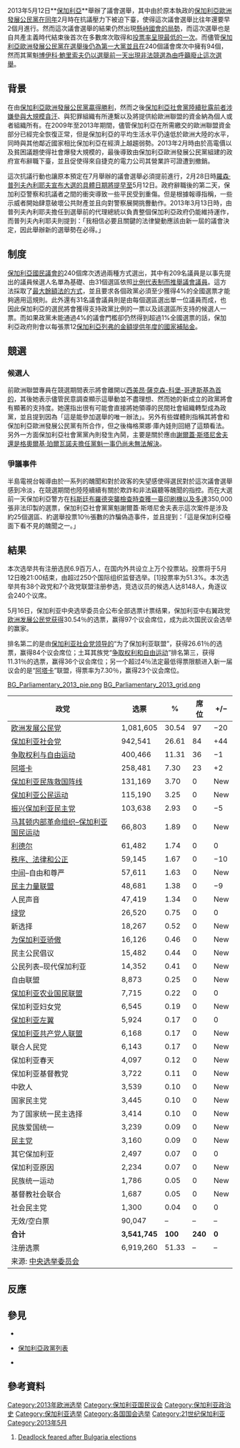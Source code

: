 2013年5月12日**[保加利亞](https://zh.wikipedia.org/wiki/保加利亞 "wikilink")**舉辦了議會選舉，其中由於原本執政的[保加利亞歐洲發展公民黨在同年](../Page/保加利亞歐洲發展公民黨.md "wikilink")2月時在抗議壓力下被迫下臺，使得這次議會選舉比往年還要早2個月進行。然而這次議會選舉的結果仍然出現[懸峙國會的局勢](https://zh.wikipedia.org/wiki/懸峙國會 "wikilink")，而這次選舉也是自共產主義時代結束後首次在多數席次取得和[投票率呈現最低的一次](../Page/投票率.md "wikilink")。而儘管[保加利亞歐洲發展公民黨在選舉後仍為第一大黨並且在](../Page/保加利亞歐洲發展公民黨.md "wikilink")240個議會席次中擁有94個，然而其黨魁[博伊科·鮑里索夫仍以選舉前一天出現非法競選為由呼籲廢止這次選舉](https://zh.wikipedia.org/wiki/博伊科·鮑里索夫 "wikilink")。

## 背景

在由[保加利亞歐洲發展公民黨贏得勝利](../Page/保加利亞歐洲發展公民黨.md "wikilink")，然而之後[保加利亞社會黨陸續批露前者涉嫌參與大規模貪汙](../Page/保加利亞社會黨.md "wikilink")、與犯罪組織有所連繫以及將提供給歐洲聯盟的資金納為個人或者組織所有。在2009年至2013年期間，儘管保加利亞在所需繳交的歐洲聯盟資金部分已經完全恢復正常，但是保加利亞的平均生活水平仍遠低於歐洲大陸的水平，同時與其他鄰近國家相比保加利亞在經濟上越趨弱勢。2013年2月時由於高電價以及貧困議題使得社會爆發大規模的，最後導致由保加利亞歐洲發展公民黨組建的政府宣布辭職下臺，並且促使得來自捷克的電力公司其營業許可證遭到撤銷。

這次抗議行動也讓原本預定在7月舉辦的議會選舉必須提前進行，2月28日時[羅森·普列夫內利耶夫宣布大選的具體日期將提早至](https://zh.wikipedia.org/wiki/羅森·普列夫內利耶夫 "wikilink")5月12日。政府辭職後的第二天，保加利亞警察和抗議者之間的衝突導致一些平民受到重傷。但是根據報導指稱，一些示威者開始肆意破壞公共財產並且向對警察展開挑釁動作。2013年3月13日時，由普列夫內利耶夫擔任到選舉前的代理總統以負責整個保加利亞政府仍能維持運作，而普列夫內利耶夫則提到：「我相信必要且關鍵的法律變動應該由新一屆的議會決定，因此舉辦新的選舉勢在必得。」

## 制度

[保加利亞國民議會的](https://zh.wikipedia.org/wiki/保加利亞國民議會 "wikilink")240個席次透過兩種方式選出，其中有209名議員是以事先提出的議員候選人名單為基礎、由31個選區依照[比例代表制而推舉議會議員](../Page/比例代表制.md "wikilink")。這方法採取了[最大餘額法的方式](../Page/最大餘額法.md "wikilink")，並且要求各個政黨必須至少獲得4%的全國選票才能夠適用這規則。此外還有31名議會議員則是由每個選區選出單一位議員而成，也因此保加利亞的選民將會獲得支持政黨比例的一票以及該選區所支持的候選人一票。而如果政黨未能通過4%的議會門檻卻仍然得到超過1%全國選票的話，保加利亞政府則會以每張票12[保加利亞列弗的金額提供年度的國家補貼金](../Page/保加利亞列弗.md "wikilink")。

## 競選

### 候選人

前歐洲聯盟專員在競選期間表示將會離開以[西美昂·薩克森-科堡-哥達斯基為首的](https://zh.wikipedia.org/wiki/西美昂·薩克森-科堡-哥達斯基 "wikilink")，其後她表示儘管民意調查顯示這舉動並不盡理想、然而她的新成立的政黨將會有顯著的支持度。她還指出很有可能會直接將她領導的民間社會組織轉型成為政黨，並且提到因為「這是能參加選舉的唯一辦法」。另外有些媒體則指稱其將會和保加利亞歐洲發展公民黨有所合作，但之後梅格萊娜·庫內娃則回絕了這類看法。另外一方面保加利亞社會黨黨內則發生內鬨，主要是關於應由[謝爾蓋·斯塔尼舍夫還是](https://zh.wikipedia.org/wiki/謝爾蓋·斯塔尼舍夫 "wikilink")[格奧爾基·珀爾瓦諾夫擔任黨魁一事仍尚未無法解決](https://zh.wikipedia.org/wiki/格奧爾基·珀爾瓦諾夫 "wikilink")。

### 爭議事件

半島電視台報導由於一系列的醜聞和對於政客的失望感使得選民對於這次議會選舉感到冷淡，在競選期間也陸陸續續有關於欺詐和非法竊聽等醜聞的指控。而在大選前一天保加利亞警方在[科斯廷布羅德突襲檢查時查獲一臺印刷機以及多達](https://zh.wikipedia.org/wiki/科斯廷布羅德 "wikilink")350,000張非法印製的選票，保加利亞社會黨黨魁謝爾蓋·斯塔尼舍夫表示這次案件是涉及約25個選區、約選舉投票10％張數的詐騙偽造事件，並且提到：「這是保加利亞檯面下看不見的醜聞之一。」

## 結果

本次选举共有注册选民6.9百万人，在国内外共设立上万个投票站。投票将于5月12日晚21:00结束，由超过250个国际组织监督选举。\[1\]投票率为51.3%。本次选举共有38个政党和7个政党联盟注册参选，竞选议员的候选人达8148人，角逐议会240个议席。

5月16日，保加利亚中央选举委员会公布全部选票计票结果，保加利亚中右翼政党[欧洲发展公民党获得](../Page/保加利亞歐洲發展公民黨.md "wikilink")30.54％的选票，赢得97个议会席位，成为此次国民议会选举的赢家。

排名第二的是由[保加利亚社会党领导的](https://zh.wikipedia.org/wiki/保加利亚社会党 "wikilink")“为了保加利亚联盟”，获得26.61％的选票，赢得84个议会席位；土耳其族党“[争取权利和自由运动](https://zh.wikipedia.org/wiki/权利和自由运动 "wikilink")”排名第三，获得11.31％的选票，赢得36个议会席位；另一个超过4％法定最低得票限额进入新一届议会的是“[阿塔卡](https://zh.wikipedia.org/wiki/阿塔卡_\(政党\) "wikilink")”联盟，得票率为7.30％，赢得23个议会席位。

[BG_Parliamentary_2013_pie.png](https://zh.wikipedia.org/wiki/File:BG_Parliamentary_2013_pie.png "fig:BG_Parliamentary_2013_pie.png")
[BG_Parliamentary_2013_grid.png](https://zh.wikipedia.org/wiki/File:BG_Parliamentary_2013_grid.png "fig:BG_Parliamentary_2013_grid.png")

| 政党                                                                                | 选票            | %       | 席位      | \+/−  |
| --------------------------------------------------------------------------------- | ------------- | ------- | ------- | ----- |
| [欧洲发展公民党](../Page/保加利亞歐洲發展公民黨.md "wikilink")                                      | 1,081,605     | 30.54   | 97      | −20   |
| [保加利亚社会党](https://zh.wikipedia.org/wiki/保加利亚社会党 "wikilink")                       | 942,541       | 26.61   | 84      | \+44  |
| [争取权利与自由运动](https://zh.wikipedia.org/wiki/权利和自由运动 "wikilink")                     | 400,466       | 11.31   | 36      | −1    |
| [阿塔卡](https://zh.wikipedia.org/wiki/阿塔卡_\(政党\) "wikilink")                        | 258,481       | 7.30    | 23      | \+2   |
| [保加利亚民族救国阵线](https://zh.wikipedia.org/wiki/保加利亚民族救国阵线 "wikilink")                 | 131,169       | 3.70    | 0       | New   |
| [保加利亚公民运动](https://zh.wikipedia.org/wiki/保加利亚公民运动 "wikilink")                     | 115,190       | 3.25    | 0       | New   |
| [振兴保加利亚民主党](https://zh.wikipedia.org/wiki/振兴保加利亚民主党 "wikilink")                   | 103,638       | 2.93    | 0       | −5    |
| [马其顿内部革命组织–保加利亚国民运动](https://zh.wikipedia.org/wiki/马其顿内部革命组织–保加利亚国民运动 "wikilink") | 66,803        | 1.89    | 0       | New   |
| [利德尔](https://zh.wikipedia.org/wiki/利德尔_\(政党\) "wikilink")                        | 61,482        | 1.74    | 0       | 0     |
| [秩序、法律和公正](https://zh.wikipedia.org/wiki/:en:Order,_Law_and_Justice "wikilink")   | 59,145        | 1.67    | 0       | −10   |
| [中间](https://zh.wikipedia.org/wiki/为了稳定和进步国民运动 "wikilink")–自由和尊严                  | 57,611        | 1.63    | 0       | New   |
| [民主力量联盟](../Page/民主力量联盟_\(保加利亚\).md "wikilink")                                   | 48,681        | 1.38    | 0       | −9    |
| 人民声音                                                                              | 47,419        | 1.34    | 0       | New   |
| [绿党](https://zh.wikipedia.org/wiki/绿党_\(保加利亚\) "wikilink")                        | 26,520        | 0.75    | 0       | 0     |
| 新选择                                                                               | 18,267        | 0.52    | 0       | New   |
| [为保加利亚骄傲](https://zh.wikipedia.org/wiki/争取人民真实公开和民主联合 "wikilink")                 | 16,126        | 0.46    | 0       | New   |
| 民主公民倡议                                                                            | 15,482        | 0.44    | 0       | New   |
| 公民列表–现代保加利亚                                                                       | 14,352        | 0.41    | 0       | New   |
| 自由联盟                                                                              | 8,873         | 0.25    | 0       | New   |
| [保加利亚农业国民联盟](https://zh.wikipedia.org/wiki/保加利亚农业国民联盟 "wikilink")                 | 7,715         | 0.22    | 0       | 0     |
| 保加利亚妇女党                                                                           | 6,545         | 0.19    | 0       | New   |
| [保加利亚左翼](../Page/保加利亚左翼.md "wikilink")                                            | 5,924         | 0.17    | 0       | 0     |
| [保加利亚共产党人联盟](https://zh.wikipedia.org/wiki/保加利亚共产党人联盟 "wikilink")                 | 6,168         | 0.17    | 0       | New   |
| 联合人民党                                                                             | 6,143         | 0.17    | 0       | New   |
| 保加利亚春天                                                                            | 4,097         | 0.12    | 0       | New   |
| 保加利亚基督教党                                                                          | 3,722         | 0.11    | 0       | New   |
| 中欧人                                                                               | 3,539         | 0.10    | 0       | New   |
| 国家民主党                                                                             | 3,445         | 0.10    | 0       | New   |
| 为了国家统一民主选择                                                                        | 3,414         | 0.10    | 0       | New   |
| 民族爱国统一                                                                            | 3,239         | 0.09    | 0       | New   |
| [民主党](https://zh.wikipedia.org/wiki/民主党_\(保加利亚\) "wikilink")                      | 3,160         | 0.09    | 0       | New   |
| 其它保加利亚                                                                            | 2,497         | 0.07    | 0       | 0     |
| 保加利亚原因                                                                            | 2,234         | 0.07    | 0       | New   |
| 民族统一运动                                                                            | 1,786         | 0.05    | 0       | New   |
| 基督教社会联合                                                                           | 1,687         | 0.05    | 0       | New   |
| 社会民主党                                                                             | 1,300         | 0.04    | 0       | 0     |
| 无效/空白票                                                                            | 90,047        | –       | –       | –     |
| **合计**                                                                            | **3,541,745** | **100** | **240** | **0** |
| 注册选票                                                                              | 6,919,260     | 51.33   | –       | –     |
| 来源: [中央选举委员会](http://results.cik.bg/pi2013/rezultati/index.html)                  |               |         |         |       |

## 反應

## 參見

  -
  - [保加利亞政黨列表](../Page/保加利亞政黨列表.md "wikilink")

  -
## 參考資料

[Category:2013年欧洲选举](https://zh.wikipedia.org/wiki/Category:2013年欧洲选举 "wikilink")
[Category:保加利亚国民议会](https://zh.wikipedia.org/wiki/Category:保加利亚国民议会 "wikilink")
[Category:保加利亚政治史](https://zh.wikipedia.org/wiki/Category:保加利亚政治史 "wikilink")
[Category:保加利亚选举](https://zh.wikipedia.org/wiki/Category:保加利亚选举 "wikilink")
[Category:各国国会选举](https://zh.wikipedia.org/wiki/Category:各国国会选举 "wikilink")
[Category:21世纪保加利亚](https://zh.wikipedia.org/wiki/Category:21世纪保加利亚 "wikilink")
[Category:2013年5月](https://zh.wikipedia.org/wiki/Category:2013年5月 "wikilink")

1.  [Deadlock feared after Bulgaria
    elections](http://www.aljazeera.com/news/europe/2013/05/201351245128337905.html)